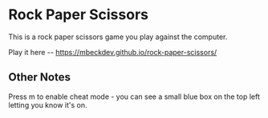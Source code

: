 # Rock Paper Scissors

This is a rock paper scissors game you play against the computer.

Play it here -- https://mbeckdev.github.io/rock-paper-scissors/

## Other Notes

Press m to enable cheat mode - you can see a small blue box on the top left letting you know it's on.
